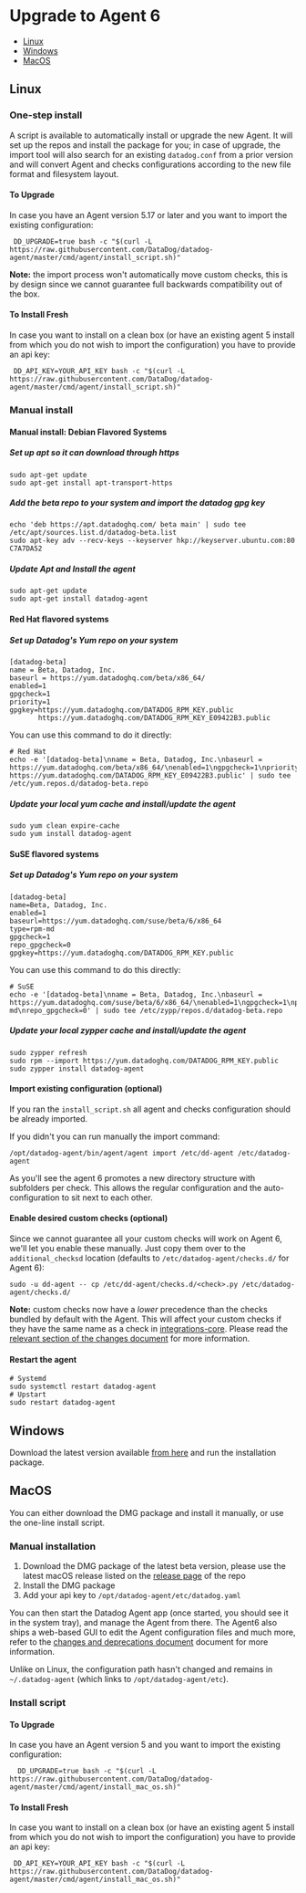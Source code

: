 # Upgrade to Agent 6

* [Linux](#linux)
* [Windows](#windows)
* [MacOS](#macos)

## Linux

### One-step install

A script is available to automatically install or upgrade the new Agent. It will
set up the repos and install the package for you; in case of upgrade, the import
tool will also search for an existing `datadog.conf` from a prior version and will
convert Agent and checks configurations according to the new file format and
filesystem layout.

#### To Upgrade

In case you have an Agent version 5.17 or later and you want to import the
existing configuration:

```shell
 DD_UPGRADE=true bash -c "$(curl -L https://raw.githubusercontent.com/DataDog/datadog-agent/master/cmd/agent/install_script.sh)"
```

**Note:** the import process won't automatically move custom checks, this is by
design since we cannot guarantee full backwards compatibility out of the box.

#### To Install Fresh

In case you want to install on a clean box (or have an existing agent 5 install
from which you do not wish to import the configuration) you have to provide an
api key:

```shell
 DD_API_KEY=YOUR_API_KEY bash -c "$(curl -L https://raw.githubusercontent.com/DataDog/datadog-agent/master/cmd/agent/install_script.sh)"
```

### Manual install

#### Manual install: Debian Flavored Systems

##### Set up apt so it can download through https

```shell
sudo apt-get update
sudo apt-get install apt-transport-https
```

##### Add the beta repo to your system and import the datadog gpg key

```shell
echo 'deb https://apt.datadoghq.com/ beta main' | sudo tee /etc/apt/sources.list.d/datadog-beta.list
sudo apt-key adv --recv-keys --keyserver hkp://keyserver.ubuntu.com:80 C7A7DA52
```

##### Update Apt and Install the agent

```shell
sudo apt-get update
sudo apt-get install datadog-agent
```


#### Red Hat flavored systems

##### Set up Datadog's Yum repo on your system

```
[datadog-beta]
name = Beta, Datadog, Inc.
baseurl = https://yum.datadoghq.com/beta/x86_64/
enabled=1
gpgcheck=1
priority=1
gpgkey=https://yum.datadoghq.com/DATADOG_RPM_KEY.public
       https://yum.datadoghq.com/DATADOG_RPM_KEY_E09422B3.public
```

You can use this command to do it directly:

```shell
# Red Hat
echo -e '[datadog-beta]\nname = Beta, Datadog, Inc.\nbaseurl = https://yum.datadoghq.com/beta/x86_64/\nenabled=1\ngpgcheck=1\npriority=1\ngpgkey=https://yum.datadoghq.com/DATADOG_RPM_KEY.public\n       https://yum.datadoghq.com/DATADOG_RPM_KEY_E09422B3.public' | sudo tee /etc/yum.repos.d/datadog-beta.repo
```

##### Update your local yum cache and install/update the agent

```shell
sudo yum clean expire-cache
sudo yum install datadog-agent
```

#### SuSE flavored systems

##### Set up Datadog's Yum repo on your system

```
[datadog-beta]
name=Beta, Datadog, Inc.
enabled=1
baseurl=https://yum.datadoghq.com/suse/beta/6/x86_64
type=rpm-md
gpgcheck=1
repo_gpgcheck=0
gpgkey=https://yum.datadoghq.com/DATADOG_RPM_KEY.public
```

You can use this command to do this directly:
```shell
# SuSE
echo -e '[datadog-beta]\nname = Beta, Datadog, Inc.\nbaseurl = https://yum.datadoghq.com/suse/beta/6/x86_64/\nenabled=1\ngpgcheck=1\npriority=1\ngpgkey=https://yum.datadoghq.com/DATADOG_RPM_KEY.public\ntype=rpm-md\nrepo_gpgcheck=0' | sudo tee /etc/zypp/repos.d/datadog-beta.repo
```

##### Update your local zypper cache and install/update the agent
```shell
sudo zypper refresh
sudo rpm --import https://yum.datadoghq.com/DATADOG_RPM_KEY.public
sudo zypper install datadog-agent
```

#### Import existing configuration (optional)

If you ran the `install_script.sh` all agent and checks configuration should be already imported.

If you didn't you can run manually the import command:

```shell
/opt/datadog-agent/bin/agent/agent import /etc/dd-agent /etc/datadog-agent
```

As you'll see the agent 6 promotes a new directory structure with subfolders per check. This allows the regular configuration and the auto-configuration to sit next to each other.

#### Enable desired custom checks (optional)

Since we cannot guarantee all your custom checks will work on Agent 6, we'll let you enable
these manually. Just copy them over to the `additional_checksd` location (defaults to
`/etc/datadog-agent/checks.d/` for Agent 6):

```shell
sudo -u dd-agent -- cp /etc/dd-agent/checks.d/<check>.py /etc/datadog-agent/checks.d/
```

**Note:** custom checks now have a *lower* precedence than the checks bundled by default with the Agent.
This will affect your custom checks if they have the same name as a check in [integrations-core][integrations-core].
Please read the [relevant section of the changes document][changes-custom-check] for more information.

#### Restart the agent

```shell
# Systemd
sudo systemctl restart datadog-agent
# Upstart
sudo restart datadog-agent
```

## Windows

Download the latest version available [from here](https://github.com/DataDog/datadog-agent/releases)
and run the installation package.


## MacOS

You can either download the DMG package and install it manually, or use the one-line install script.

### Manual installation

1. Download the DMG package of the latest beta version, please use the latest macOS release listed on the [release page](https://github.com/DataDog/datadog-agent/releases) of the repo
2. Install the DMG package
3. Add your api key to `/opt/datadog-agent/etc/datadog.yaml`

You can then start the Datadog Agent app (once started, you should see it in the system tray), and manage the Agent from there. The Agent6 also ships a web-based GUI to edit the Agent configuration files and much more, refer to the [changes and deprecations document][changes] document for more information.

Unlike on Linux, the configuration path hasn't changed and remains in `~/.datadog-agent` (which links to `/opt/datadog-agent/etc`).

### Install script

#### To Upgrade

In case you have an Agent version 5 and you want to import the existing
configuration:

```shell
  DD_UPGRADE=true bash -c "$(curl -L https://raw.githubusercontent.com/DataDog/datadog-agent/master/cmd/agent/install_mac_os.sh)"
```

#### To Install Fresh

In case you want to install on a clean box (or have an existing agent 5 install
from which you do not wish to import the configuration) you have to provide an
api key:

```shell
 DD_API_KEY=YOUR_API_KEY bash -c "$(curl -L https://raw.githubusercontent.com/DataDog/datadog-agent/master/cmd/agent/install_mac_os.sh)"
```

[changes]: changes.md
[integrations-core]: https://github.com/DataDog/integrations-core
[changes-custom-check]: changes.md#custom-check-precedence
